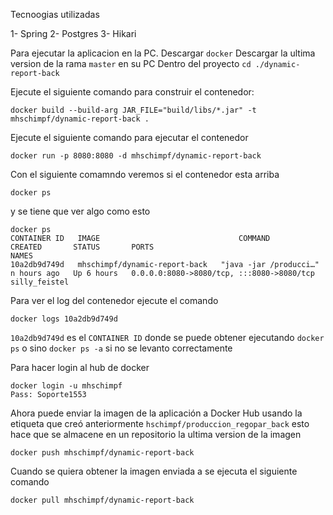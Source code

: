Tecnoogias utilizadas

1- Spring
2- Postgres
3- Hikari

Para ejecutar la aplicacion en la PC.
Descargar `docker`
Descargar la ultima version de la rama `master` en su PC
Dentro del proyecto `cd ./dynamic-report-back`

Ejecute el siguiente comando para construir el contenedor:
```
docker build --build-arg JAR_FILE="build/libs/*.jar" -t mhschimpf/dynamic-report-back .
```

Ejecute el siguiente comando para ejecutar el contenedor
```
docker run -p 8080:8080 -d mhschimpf/dynamic-report-back
```

Con el siguiente comamndo veremos si el contenedor esta arriba
```
docker ps
```

y se tiene que ver algo como esto
``` 
docker ps
CONTAINER ID   IMAGE                               COMMAND                  CREATED       STATUS       PORTS                                       NAMES
10a2db9d749d   mhschimpf/dynamic-report-back   "java -jar /producci…"   n hours ago   Up 6 hours   0.0.0.0:8080->8080/tcp, :::8080->8080/tcp   silly_feistel
```

Para ver el log del contenedor ejecute el comando
```
docker logs 10a2db9d749d
```

`10a2db9d749d` es el `CONTAINER ID` donde se puede obtener ejecutando `docker ps` o sino `docker ps -a` si no se levanto correctamente


Para hacer login al hub de docker
```
docker login -u mhschimpf
Pass: Soporte1553
```


Ahora puede enviar la imagen de la aplicación a Docker Hub usando la etiqueta que creó anteriormente `hschimpf/produccion_regopar_back`
esto hace que se almacene en un repositorio la ultima version de la imagen

```
docker push mhschimpf/dynamic-report-back
```

Cuando se quiera obtener la imagen enviada a se ejecuta el siguiente comando

```
docker pull mhschimpf/dynamic-report-back
```